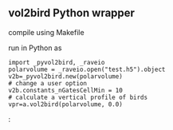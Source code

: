 ## vol2bird Python wrapper
compile using Makefile

run in Python as
```
import _pyvol2bird, _raveio
polarvolume = _raveio.open("test.h5").object
v2b=_pyvol2bird.new(polarvolume)
# change a user option
v2b.constants_nGatesCellMin = 10
# calculate a vertical profile of birds
vpr=a.vol2bird(polarvolume, 0.0)
```
:
